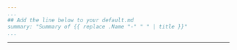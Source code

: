 ```yaml
---
...
## Add the line below to your default.md
summary: "Summary of {{ replace .Name "-" " " | title }}"
...
```

---

